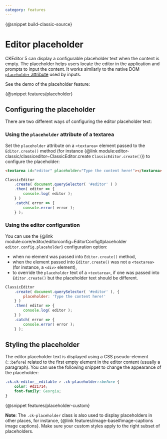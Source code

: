 ```yaml
---
category: features
---
```


{@snippet build-classic-source}

# Editor placeholder

CKEditor 5 can display a configurable placeholder text when the content is empty. The placeholder helps users locate the editor in the application and prompts to input the content. It works similarly to the native DOM [`placeholder` attribute](https://developer.mozilla.org/en-US/docs/Web/HTML/Element/input#The_placeholder_attribute) used by inputs.

See the demo of the placeholder feature:

{@snippet features/placeholder}

## Configuring the placeholder

There are two different ways of configuring the editor placeholder text:

### Using the `placeholder` attribute of a textarea

Set the `placeholder` attribute on a `<textarea>` element passed to the `Editor.create()` method (for instance {@link module:editor-classic/classiceditor~ClassicEditor.create `ClassicEditor.create()`}) to configure the placeholder:

```html
<textarea id="editor" placeholder="Type the content here!"></textarea>
```

```js
ClassicEditor
	.create( document.querySelector( '#editor' ) )
	.then( editor => {
		console.log( editor );
	} )
	.catch( error => {
		console.error( error );
	} );
```

### Using the editor configuration

You can use the {@link module:core/editor/editorconfig~EditorConfig#placeholder `editor.config.placeholder`} configuration option:

* when no element was passed into `Editor.create()` method,
* when the element passed into `Editor.create()` was not a `<textarea>` (for instance, a `<div>` element),
* to override the `placeholder` text of a `<textarea>`, if one was passed into `Editor.create()` but the placeholder text should be different.

```js
ClassicEditor
	.create( document.querySelector( '#editor' ), {
		placeholder: 'Type the content here!'
	} )
	.then( editor => {
		console.log( editor );
	} )
	.catch( error => {
		console.error( error );
	} );
```

## Styling the placeholder

The editor placeholder text is displayed using a CSS pseudo–element (`::before`) related to the first empty element in the editor content (usually a paragraph). You can use the following snippet to change the appearance of the placeholder:

```css
.ck.ck-editor__editable > .ck-placeholder::before {
    color: #d21714;
    font-family: Georgia;
}
```

{@snippet features/placeholder-custom}

**Note**: The `.ck-placeholder` class is also used to display placeholders in other places, for instance, {@link features/image-base#image-captions image captions}. Make sure your custom styles apply to the right subset of placeholders.

